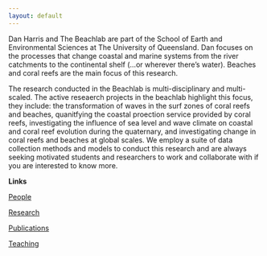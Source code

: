 ```yaml
---
layout: default
---
```


Dan Harris and The Beachlab are part of the School of Earth and Environmental Sciences at The University of Queensland. Dan focuses on the processes that change coastal and marine systems from the river catchments to the continental shelf (…or wherever there’s water). Beaches and coral reefs are the main focus of this research.

The research conducted in the Beachlab is multi-disciplinary and multi-scaled. The active reseaerch projects in the beachlab highlight this focus, they include: the transformation of waves in the surf zones of coral reefs and beaches, quanitfying the coastal proection service provided by coral reefs, investigating the influence of sea level and wave climate on coastal and coral reef evolution during the quaternary, and investigating change in coral reefs and beaches at global scales. We employ a suite of data collection methods and models to conduct this research and are always seeking motivated students and researchers to work and collaborate with if you are interested to know more.

**Links**

[People](./people.html)

[Research](./projects.html)

[Publications](./publications.html)

[Teaching](./teaching.html)
